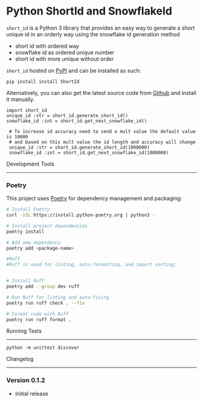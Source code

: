# Python ShortId and SnowflakeId

`short_id` is a Python 3 library that provides an easy way to generate a short unique id in an orderly way using the snowflake id generation method  
* short id with ordered way
* snowflake id as ordered unique number
* short id with more unique without order

`short_id` hosted on [PyPI](http://pypi.python.org/pypi/ShortId/) and can be installed as such:


    pip install install ShortId

Alternatively, you can also get the latest source code from [Github](https://github.com/Purushot14/ShortId) and install it manually.

```python3 
import short_id
unique_id :str = short_id.generate_short_id()
snowflake_id :int = short_id.get_next_snowflake_id()

 # To increase id accuracy need to send a mult value the default value is 10000
 # and based on this mult value the id length and accuracy will change 
 unique_id :str = short_id.generate_short_id(1000000)
 snowflake_id :int = short_id.get_next_snowflake_id(1000000)
```

Development Tools
________________

### Poetry

This project uses [Poetry](https://python-poetry.org/) for dependency management and packaging:

```bash
# Install Poetry
curl -sSL https://install.python-poetry.org | python3 -

# Install project dependencies
poetry install

# Add new dependency
poetry add <package-name>

#Ruff
#Ruff is used for linting, auto-formatting, and import sorting:


# Install Ruff
poetry add --group dev ruff

# Run Ruff for linting and auto-fixing
poetry run ruff check . --fix

# Format code with Ruff
poetry run ruff format .
```
Running Tests

_____________

    python -m unittest discover


Changelog
__________

### Version 0.1.2

* Initial release
